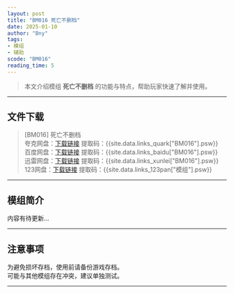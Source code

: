 ```yaml
---
layout: post
title: "BM016 死亡不删档"
date: 2025-01-10
author: "Bny"
tags: 
- 模组
- 辅助
scode: "BM016"
reading_time: 5
---
```


> 本文介绍模组 **死亡不删档** 的功能与特点，帮助玩家快速了解并使用。

---

## 文件下载

> [BM016] 死亡不删档  
夸克网盘：[下载链接]({{site.data.links_quark["BM016"].url}}) 提取码：{{site.data.links_quark["BM016"].psw}}  
百度网盘：[下载链接]({{site.data.links_baidu["BM016"].url}}) 提取码：{{site.data.links_baidu["BM016"].psw}}  
迅雷网盘：[下载链接]({{site.data.links_xunlei["BM016"].url}}) 提取码：{{site.data.links_xunlei["BM016"].psw}}  
123网盘：[下载链接]({{site.data.links_123pan["模组"].url}}) 提取码：{{site.data.links_123pan["模组"].psw}}  

---

## 模组简介

>  
内容有待更新...  

---

## 注意事项

>  
为避免损坏存档，使用前请备份游戏存档。  
可能与其他模组存在冲突，建议单独测试。  

---

